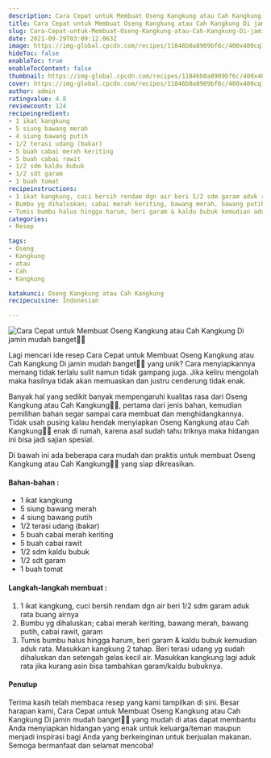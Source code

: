 ```yaml
---
description: Cara Cepat untuk Membuat Oseng Kangkung atau Cah Kangkung Di jamin mudah banget"
title: Cara Cepat untuk Membuat Oseng Kangkung atau Cah Kangkung Di jamin mudah banget
slug: Cara-Cepat-untuk-Membuat-Oseng-Kangkung-atau-Cah-Kangkung-Di-jamin-mudah-banget
date: 2021-09-29T03:09:12.063Z
image: https://img-global.cpcdn.com/recipes/11846b0a8909bf6c/400x400cq70/photo.jpg
hideToc: false
enableToc: true
enableTocContent: false
thumbnail: https://img-global.cpcdn.com/recipes/11846b0a8909bf6c/400x400cq70/photo.jpg
cover: https://img-global.cpcdn.com/recipes/11846b0a8909bf6c/400x400cq70/photo.jpg
author: admin
ratingvalue: 4.8
reviewcount: 124
recipeingredient:
- 1 ikat kangkung
- 5 siung bawang merah
- 4 siung bawang putih
- 1/2 terasi udang (bakar)
- 5 buah cabai merah keriting
- 5 buah cabai rawit
- 1/2 sdm kaldu bubuk
- 1/2 sdt garam
- 1 buah tomat
recipeinstructions:
- 1 ikat kangkung, cuci bersih rendam dgn air beri 1/2 sdm garam aduk rata buang airnya
- Bumbu yg dihaluskan; cabai merah keriting, bawang merah, bawang putih, cabai rawit, garam
- Tumis bumbu halus hingga harum, beri garam & kaldu bubuk kemudian aduk rata. Masukkan kangkung 2 tahap. Beri terasi udang yg sudah dihaluskan dan setengah gelas kecil air. Masukkan kangkung lagi aduk rata jika kurang asin bisa tambahkan garam/kaldu bubuknya.
categories:
- Resep

tags:
- Oseng
- Kangkung
- atau
- Cah
- Kangkung

katakunci: Oseng Kangkung atau Cah Kangkung
recipecuisine: Indonesian

---
```


![Cara Cepat untuk Membuat Oseng Kangkung atau Cah Kangkung Di jamin mudah banget👩‍🍳](https://img-global.cpcdn.com/recipes/11846b0a8909bf6c/400x400cq70/photo.jpg)

Lagi mencari ide resep Cara Cepat untuk Membuat Oseng Kangkung atau Cah Kangkung Di jamin mudah banget👩‍🍳 yang unik? Cara menyiapkannya memang tidak terlalu sulit namun tidak gampang juga. Jika keliru mengolah maka hasilnya tidak akan memuaskan dan justru cenderung tidak enak.

Banyak hal yang sedikit banyak mempengaruhi kualitas rasa dari Oseng Kangkung atau Cah Kangkung👩‍🍳, pertama dari jenis bahan, kemudian pemilihan bahan segar sampai cara membuat dan menghidangkannya. Tidak usah pusing kalau hendak menyiapkan Oseng Kangkung atau Cah Kangkung👩‍🍳 enak di rumah, karena asal sudah tahu triknya maka hidangan ini bisa jadi sajian spesial.

Di bawah ini ada beberapa cara mudah dan praktis untuk membuat Oseng Kangkung atau Cah Kangkung👩‍🍳 yang siap dikreasikan.

<!--inarticleads1-->

#### Bahan-bahan :

- 1 ikat kangkung
- 5 siung bawang merah
- 4 siung bawang putih
- 1/2 terasi udang (bakar)
- 5 buah cabai merah keriting
- 5 buah cabai rawit
- 1/2 sdm kaldu bubuk
- 1/2 sdt garam
- 1 buah tomat

<!--inarticleads2-->

#### Langkah-langkah membuat :

1. 1 ikat kangkung, cuci bersih rendam dgn air beri 1/2 sdm garam aduk rata buang airnya
1. Bumbu yg dihaluskan; cabai merah keriting, bawang merah, bawang putih, cabai rawit, garam
1. Tumis bumbu halus hingga harum, beri garam & kaldu bubuk kemudian aduk rata. Masukkan kangkung 2 tahap. Beri terasi udang yg sudah dihaluskan dan setengah gelas kecil air. Masukkan kangkung lagi aduk rata jika kurang asin bisa tambahkan garam/kaldu bubuknya.

#### Penutup

Terima kasih telah membaca resep yang kami tampilkan di sini. Besar harapan kami, Cara Cepat untuk Membuat Oseng Kangkung atau Cah Kangkung Di jamin mudah banget👩‍🍳 yang mudah di atas dapat membantu Anda menyiapkan hidangan yang enak untuk keluarga/teman maupun menjadi inspirasi bagi Anda yang berkeinginan untuk berjualan makanan. Semoga bermanfaat dan selamat mencoba!
